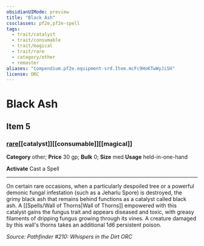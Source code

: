 ```yaml
---
obsidianUIMode: preview
title: "Black Ash"
cssclasses: pf2e,pf2e-spell
tags:
  - trait/catalyst
  - trait/consumable
  - trait/magical
  - trait/rare
  - category/other
  - remaster
aliases: "Compendium.pf2e.equipment-srd.Item.mcFc9HoKTwWyJiSH"
license: ORC
---
```

# Black Ash
## Item 5
### [rare](rare "Rare Rarity Trait")[[catalyst]][[consumable]][[magical]]

**Category** other; 
**Price** 30 gp; 
**Bulk** 0; **Size** med
**Usage** held-in-one-hand

**Activate** Cast a Spell

* * *

On certain rare occasions, when a particularly despoiled tree or a powerful demonic fungal infestation (such as a Jeharlu Spore) is destroyed, the grimy black ash that remains behind functions as a catalyst called black ash. A [[Spells/Wall of Thorns|Wall of Thorns]] empowered with this catalyst gains the fungus trait and appears diseased and toxic, with greasy filaments of dripping fungus growing through its vines. A creature damaged by this wall's thorns takes an additional 1d6 persistent poison.

*Source: Pathfinder #210: Whispers in the Dirt*
*ORC*